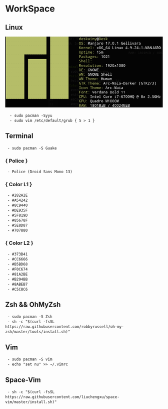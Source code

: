 # WorkSpace
## Linux
<img class="img-center" src="./picture/screenfetch.png"/>

      - sudo pacman -Syyu
      - sudo vim /etc/default/grub { 5 > 1 }

## Terminal
     - sudo pacman -S Guake
### { Police }
     - Police (Droid Sans Mono 13)
### { Color L1 }
     - #282A2E
     - #A54242
     - #8C9440
     - #DE935F
     - #5F819D
     - #85678F
     - #5E8D87
     - #707880
###  { Color L2 }
     - #373B41
     - #CC6666
     - #B5BD68
     - #F0C674
     - #81A2BE
     - #B294BB
     - #8ABEB7
     - #C5C8C6
## Zsh && OhMyZsh
     - sudo pacman -S Zsh
     - sh -c "$(curl -fsSL https://raw.githubusercontent.com/robbyrussell/oh-my-zsh/master/tools/install.sh)"

## Vim
     - sudo pacman -S vim
     - echo "set nu" >> ~/.vimrc

## Space-Vim
     - sh -c "$(curl -fsSL https://raw.githubusercontent.com/liuchengxu/space-vim/master/install.sh)"
